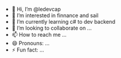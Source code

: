 - 👋 Hi, I’m @ledevcap
- 👀 I’m interested in finnance and sail
- 🌱 I’m currently learning c# to dev backend 
- 💞️ I’m looking to collaborate on ...
- 📫 How to reach me ...
- 😄 Pronouns: ...
- ⚡ Fun fact: ...

<!---
ledevcap/ledevcap is a ✨ special ✨ repository because its `README.md` (this file) appears on your GitHub profile.
You can click the Preview link to take a look at your changes.
--->
